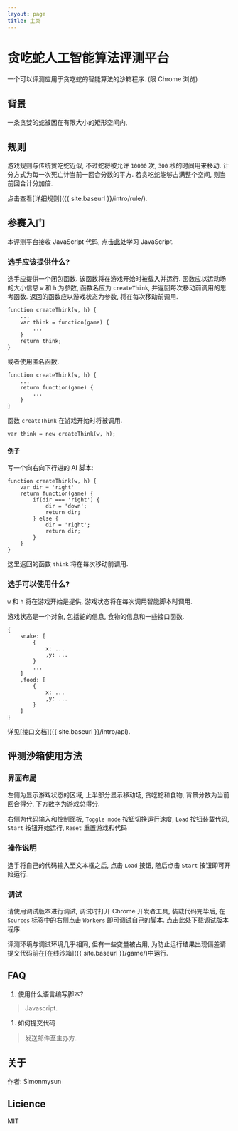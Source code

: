 ```yaml
---
layout: page
title: 主页
---
```

贪吃蛇人工智能算法评测平台
========

一个可以评测应用于贪吃蛇的智能算法的沙箱程序. (限 Chrome 浏览)

## 背景
一条贪婪的蛇被困在有限大小的矩形空间内, 

## 规则
游戏规则与传统贪吃蛇近似, 不过蛇将被允许 `10000` 次, `300` 秒的时间用来移动. 计分方式为每一次死亡计当前一回合分数的平方. 若贪吃蛇能够占满整个空间, 则当前回合计分加倍. 

点击查看[详细规则]({{ site.baseurl }}/intro/rule/). 

## 参赛入门
本评测平台接收 JavaScript 代码, 点击[此处](http://bonsaiden.github.io/JavaScript-Garden/zh/)学习 JavaScript. 
### 选手应该提供什么? 
选手应提供一个闭包函数. 该函数将在游戏开始时被载入并运行. 函数应以运动场的大小信息 `w` 和 `h` 为参数, 函数名应为 `createThink`, 并返回每次移动前调用的思考函数. 返回的函数应以游戏状态为参数, 将在每次移动前调用. 

	function createThink(w, h) {
	    ...
	    var think = function(game) {
	        ...
	    }
	    return think;
	}

或者使用匿名函数. 

	function createThink(w, h) {
	    ...
	    return function(game) {
	        ...
	    }
	}

函数 `createThink` 在游戏开始时将被调用. 

	var think = new createThink(w, h);

#### 例子
写一个向右向下行进的 AI 脚本: 

	function createThink(w, h) {
	    var dir = 'right'
	    return function(game) {
	        if(dir === 'right') {
	            dir = 'down';
	            return dir;
	        } else {
	            dir = 'right';
	            return dir;
	        }
	    }
	}


这里返回的函数 `think` 将在每次移动前调用. 
### 选手可以使用什么? 
`w` 和 `h` 将在游戏开始是提供, 游戏状态将在每次调用智能脚本时调用. 

游戏状态是一个对象, 包括蛇的信息, 食物的信息和一些接口函数. 

	{
	    snake: [
	        {
	            x: ...
	            ,y: ...
	        }
	        ...
	    ]
	    ,food: [
	        {
	            x: ...
	            ,y: ...
	        }
	    ]
	}


详见[接口文档]({{ site.baseurl }}/intro/api). 
## 评测沙箱使用方法
### 界面布局
左侧为显示游戏状态的区域, 上半部分显示移动场, 贪吃蛇和食物, 背景分数为当前回合得分, 下方数字为游戏总得分. 

右侧为代码输入和控制面板, `Toggle mode` 按钮切换运行速度, `Load` 按钮装载代码, `Start` 按钮开始运行, `Reset` 重置游戏和代码

### 操作说明
选手将自己的代码输入至文本框之后, 点击 `Load` 按钮, 随后点击 `Start` 按钮即可开始运行. 

### 调试
请使用调试版本进行调试, 调试时打开 Chrome 开发者工具, 装载代码完毕后, 在 `Sources` 标签中的右侧点击 `Workers` 即可调试自己的脚本. 点击此处下载调试版本程序. 

评测环境与调试环境几乎相同, 但有一些变量被占用, 为防止运行结果出现偏差请提交代码前在[在线沙箱]({{ site.baseurl }}/game/)中运行. 
## FAQ
1. 使用什么语言编写脚本? 
> Javascript. 

1. 如何提交代码
> 发送邮件至主办方. 

## 关于
作者: Simonmysun

<!--鸣谢: Friends-->

## Licience
MIT